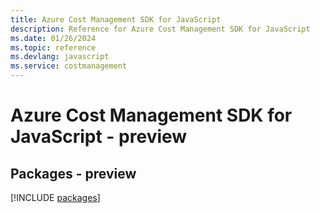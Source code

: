 ```yaml
---
title: Azure Cost Management SDK for JavaScript
description: Reference for Azure Cost Management SDK for JavaScript
ms.date: 01/26/2024
ms.topic: reference
ms.devlang: javascript
ms.service: costmanagement
---
```

# Azure Cost Management SDK for JavaScript - preview
## Packages - preview
[!INCLUDE [packages](cost-management-index.md)]